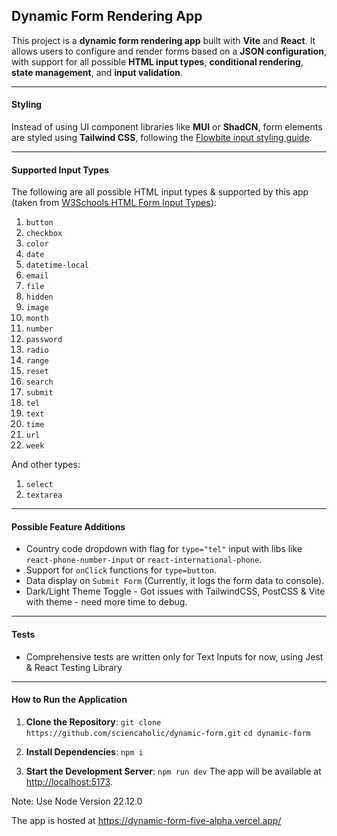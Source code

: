 **Dynamic Form Rendering App**
---

This project is a **dynamic form rendering app** built with **Vite** and **React**. It allows users to configure and render forms based on a **JSON configuration**, with support for all possible **HTML input types**, **conditional rendering**, **state management**, and **input validation**.

---

#### **Styling**

Instead of using UI component libraries like **MUI** or **ShadCN**, form elements are styled using **Tailwind CSS**, following the [Flowbite input styling guide](https://flowbite.com/docs/forms/input-field/).

---

#### **Supported Input Types**

The following are all possible HTML input types & supported by this app (taken from [W3Schools HTML Form Input Types](https://www.w3schools.com/html/html_form_input_types.asp)):

1. `button`
1. `checkbox`
1. `color`
1. `date`
1. `datetime-local`
1. `email`
1. `file`
1. `hidden`
1. `image`
1. `month`
1. `number`
1. `password`
1. `radio`
1. `range`
1. `reset`
1. `search`
1. `submit`
1. `tel`
1. `text`
1. `time`
1. `url`
1. `week`

And other types:
1. `select`
1. `textarea`

---

#### **Possible Feature Additions**

- Country code dropdown with flag for `type="tel"` input with libs like `react-phone-number-input` or `react-international-phone`.
- Support for `onClick` functions for `type=button`.
- Data display on `Submit Form` (Currently, it logs the form data to console).
- Dark/Light Theme Toggle - Got issues with TailwindCSS, PostCSS & Vite with theme - need more time to debug.

---

#### **Tests**

- Comprehensive tests are written only for Text Inputs for now, using Jest & React Testing Library

---

#### **How to Run the Application**

1. **Clone the Repository**:
  `git clone https://github.com/sciencaholic/dynamic-form.git`
  `cd dynamic-form`

2. **Install Dependencies**:
  `npm i`

3. **Start the Development Server**:
  `npm run dev`
  The app will be available at <http://localhost:5173>.

Note: Use Node Version 22.12.0

The app is hosted at https://dynamic-form-five-alpha.vercel.app/